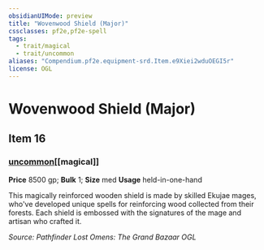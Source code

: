 ```yaml
---
obsidianUIMode: preview
title: "Wovenwood Shield (Major)"
cssclasses: pf2e,pf2e-spell
tags:
  - trait/magical
  - trait/uncommon
aliases: "Compendium.pf2e.equipment-srd.Item.e9Xiei2wduOEGI5r"
license: OGL
---
```

# Wovenwood Shield (Major)
## Item 16
### [uncommon](uncommon "Uncommon Rarity Trait")[[magical]]


**Price** 8500 gp; 
**Bulk** 1; **Size** med
**Usage** held-in-one-hand

This magically reinforced wooden shield is made by skilled Ekujae mages, who've developed unique spells for reinforcing wood collected from their forests. Each shield is embossed with the signatures of the mage and artisan who crafted it.

*Source: Pathfinder Lost Omens: The Grand Bazaar*
*OGL*